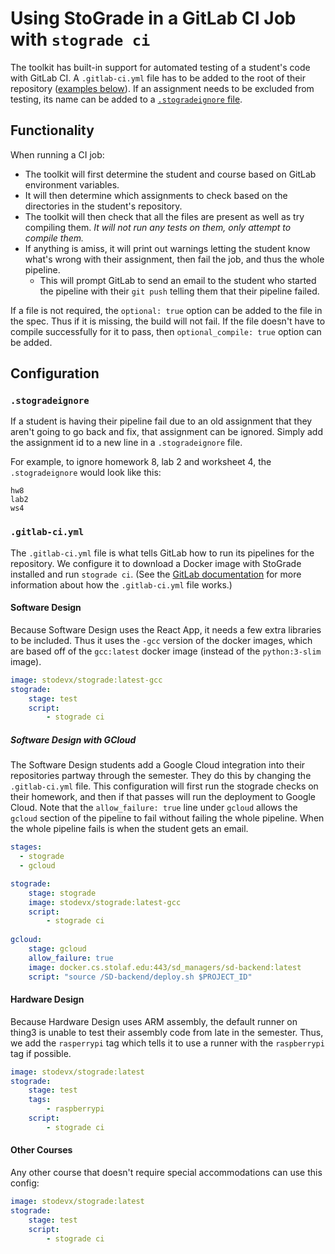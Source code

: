 # Using StoGrade in a GitLab CI Job with `stograde ci`

The toolkit has built-in support for automated testing of a student's code with GitLab CI.
A `.gitlab-ci.yml` file has to be added to the root of their repository ([examples below](#gitlab-ciyml)).
If an assignment needs to be excluded from testing, its name can be added to a [`.stogradeignore` file](#stogradeignore).

## Functionality

When running a CI job:
- The toolkit will first determine the student and course based on GitLab environment variables.
- It will then determine which assignments to check based on the directories in the student's repository.
- The toolkit will then check that all the files are present as well as try compiling them.
*It will not run any tests on them, only attempt to compile them.*
- If anything is amiss, it will print out warnings letting the student know what's wrong with their assignment, then fail the job, and thus the whole pipeline.
  - This will prompt GitLab to send an email to the student who started the pipeline with their `git push` telling them that their pipeline failed.

If a file is not required, the `optional: true` option can be added to the file in the spec.
Thus if it is missing, the build will not fail.
If the file doesn't have to compile successfully for it to pass, then `optional_compile: true` option can be added.

## Configuration

### `.stogradeignore`

If a student is having their pipeline fail due to an old assignment that they aren't going to go back and fix, that assignment can be ignored.
Simply add the assignment id to a new line in a `.stogradeignore` file.

For example, to ignore homework 8, lab 2 and worksheet 4, the `.stogradeignore` would look like this:

```
hw8
lab2
ws4
```

### `.gitlab-ci.yml`

The `.gitlab-ci.yml` file is what tells GitLab how to run its pipelines for the repository.
We configure it to download a Docker image with StoGrade installed and run `stograde ci`.
(See the [GitLab documentation](https://docs.gitlab.com/ee/ci/yaml/) for more information about how the `.gitlab-ci.yml` file works.)

#### Software Design

Because Software Design uses the React App, it needs a few extra libraries to be included.
Thus it uses the `-gcc` version of the docker images, which are based off of the `gcc:latest` docker image (instead of the `python:3-slim` image).

```yaml
image: stodevx/stograde:latest-gcc
stograde:
    stage: test
    script:
        - stograde ci
```

##### Software Design with GCloud

The Software Design students add a Google Cloud integration into their repositories partway through the semester.
They do this by changing the `.gitlab-ci.yml` file.
This configuration will first run the stograde checks on their homework, and then if that passes will run the deployment to Google Cloud.
Note that the `allow_failure: true` line under `gcloud` allows the `gcloud` section of the pipeline to fail without failing the whole pipeline.
When the whole pipeline fails is when the student gets an email.

```yaml
stages:
  - stograde
  - gcloud

stograde:
    stage: stograde
    image: stodevx/stograde:latest-gcc
    script:
        - stograde ci
        
gcloud:
    stage: gcloud
    allow_failure: true
    image: docker.cs.stolaf.edu:443/sd_managers/sd-backend:latest
    script: "source /SD-backend/deploy.sh $PROJECT_ID"
```

#### Hardware Design

Because Hardware Design uses ARM assembly, the default runner on thing3 is unable to test their assembly code from late in the semester.
Thus, we add the `rasperrypi` tag which tells it to use a runner with the `raspberrypi` tag if possible.

```yaml
image: stodevx/stograde:latest
stograde:
    stage: test
    tags:
        - raspberrypi 
    script:
        - stograde ci
``` 

#### Other Courses

Any other course that doesn't require special accommodations can use this config:

```yaml
image: stodevx/stograde:latest
stograde:
    stage: test
    script:
        - stograde ci
```
